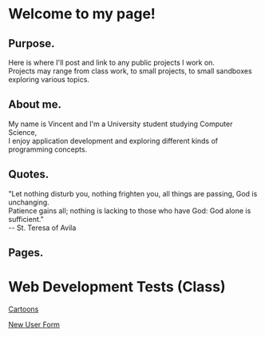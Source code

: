 # Welcome to my page!  

## Purpose.  
Here is where I'll post and link to any public projects I work on.   
Projects may range from class work, to small projects, to small sandboxes exploring various topics.  

## About me.  
My name is Vincent and I'm a University student studying Computer Science,  
I enjoy application development and exploring different kinds of programming concepts.  

## Quotes.  
"Let nothing disturb you, nothing frighten you, all things are passing, God is unchanging.   
Patience gains all; nothing is lacking to those who have God: God alone is sufficient."  
-- St. Teresa of Avila

## Pages.

# Web Development Tests (Class)
[Cartoons](classwork/cartoons.html)  

[New User Form](classwork/newuser.html)
